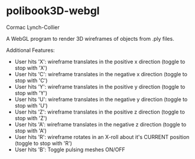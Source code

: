 # polibook3D-webgl

Cormac Lynch-Collier

A WebGL program to render 3D wireframes of objects from .ply files.

Additional Features:
- User hits 'X': wireframe translates in the positive x direction (toggle to stop with 'X')
- User hits 'C': wireframe translates in the negative x direction (toggle to stop with 'C')
- User hits 'Y': wireframe translates in the positive y direction (toggle to stop with 'Y')
- User hits 'U': wireframe translates in the negative y direction (toggle to stop with 'U')
- User hits 'Z': wireframe translates in the positive z direction (toggle to stop with 'Z')
- User hits 'A': wireframe translates in the negative z direction (toggle to stop with 'A')
- User hits 'R': wireframe rotates in an X-roll about it's CURRENT position (toggle to stop with 'R')
- User hits 'B': Toggle pulsing meshes ON/OFF